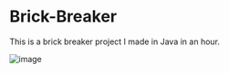 # Brick-Breaker
This is a brick breaker project I made in Java in an hour.

![image](https://user-images.githubusercontent.com/83548115/149671668-d8d48827-e806-4648-b14c-84a3033339a2.png)
